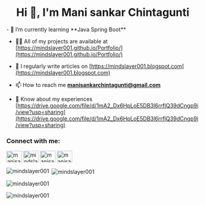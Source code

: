 <h1 align="center">Hi 👋, I'm Mani sankar Chintagunti</h1>
- 🌱 I’m currently learning **Java Spring Boot**

- 👨‍💻 All of my projects are available at [https://mindslayer001.github.io/Portfolio/](https://mindslayer001.github.io/Portfolio/)

- 📝 I regularly write articles on [https://mindslayer001.blogspot.com](https://mindslayer001.blogspot.com)

- 📫 How to reach me **manisankarchintagunti@gmail.com**

- 📄 Know about my experiences [https://drive.google.com/file/d/1mA2_Dx6HpLoE5DB3l6rrfIQ39dCngp9i/view?usp=sharing](https://drive.google.com/file/d/1mA2_Dx6HpLoE5DB3l6rrfIQ39dCngp9i/view?usp=sharing)

<h3 align="left">Connect with me:</h3>
<p align="left">
<a href="https://linkedin.com/in/manisankar001" target="blank"><img align="center" src="https://raw.githubusercontent.com/rahuldkjain/github-profile-readme-generator/master/src/images/icons/Social/linked-in-alt.svg" alt="manisankar001" height="30" width="40" /></a>
<a href="https://instagram.com/mindslayer001_" target="blank"><img align="center" src="https://raw.githubusercontent.com/rahuldkjain/github-profile-readme-generator/master/src/images/icons/Social/instagram.svg" alt="mindslayer001_" height="30" width="40" /></a>
<a href="https://www.hackerrank.com/manisankar001" target="blank"><img align="center" src="https://raw.githubusercontent.com/rahuldkjain/github-profile-readme-generator/master/src/images/icons/Social/hackerrank.svg" alt="manisankar001" height="30" width="40" /></a>
<a href="https://www.leetcode.com/manisankar001" target="blank"><img align="center" src="https://raw.githubusercontent.com/rahuldkjain/github-profile-readme-generator/master/src/images/icons/Social/leet-code.svg" alt="manisankar001" height="30" width="40" /></a>
</p>

<p><img align="left" src="https://github-readme-stats.vercel.app/api/top-langs?username=mindslayer001&show_icons=true&locale=en&layout=compact" alt="mindslayer001" /></p>

<p>&nbsp;<img align="center" src="https://github-readme-stats.vercel.app/api?username=mindslayer001&show_icons=true&locale=en" alt="mindslayer001" /></p>

<p><img align="center" src="https://github-readme-streak-stats.herokuapp.com/?user=mindslayer001&" alt="mindslayer001" /></p>
<p align="left"> <img src="https://komarev.com/ghpvc/?username=mindslayer001&label=Profile%20views&color=0e75b6&style=flat" alt="mindslayer001" /> </p>

<p align="left"> <a href="https://twitter.com/" target="blank"><img src="https://img.shields.io/twitter/follow/?logo=twitter&style=for-the-badge" alt="" /></a> </p>
